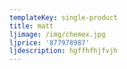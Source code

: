 ```yaml
---
templateKey: single-product
title: matt
ljimage: /img/chemex.jpg
ljprice: '877978987'
ljdescription: hgffhfhjfvjh
---
```


